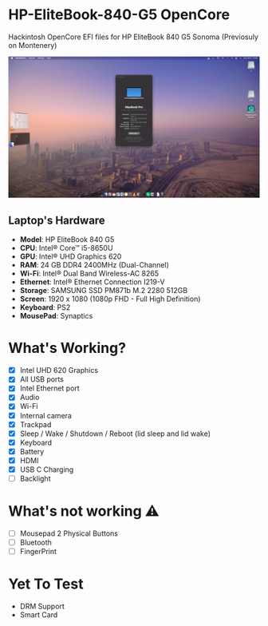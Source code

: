 # HP-EliteBook-840-G5 OpenCore
Hackintosh OpenCore EFI files for HP EliteBook 840 G5 Sonoma (Previosuly on Montenery)

![840 G5](Image/SystemInfo.png)

## Laptop's Hardware
- <b>Model</b>: HP EliteBook 840 G5
- <b>CPU</b>: Intel® Core™ i5-8650U
- <b>GPU</b>: Intel® UHD Graphics 620
- <b>RAM</b>: 24 GB DDR4 2400MHz (Dual-Channel)
- <b>Wi-Fi</b>: Intel® Dual Band Wireless-AC 8265
- <b>Ethernet</b>: Intel® Ethernet Connection I219-V
- <b>Storage</b>: SAMSUNG SSD PM871b M.2 2280 512GB
- <b>Screen</b>: 1920 x 1080 (1080p FHD - Full High Definition)
- <b>Keyboard</b>: PS2 
- <b>MousePad</b>: Synaptics

# What's Working?
- [x] Intel UHD 620 Graphics
- [x] All USB ports
- [x] Intel Ethernet port
- [x] Audio
- [x] Wi-Fi
- [x] Internal camera
- [x] Trackpad
- [x] Sleep / Wake / Shutdown / Reboot (lid sleep and lid wake)
- [x] Keyboard
- [x] Battery
- [x] HDMI
- [x] USB C Charging
- [ ] Backlight
# What's not working ⚠️
- [ ] Mousepad 2 Physical Buttons
- [ ] Bluetooth
- [ ] FingerPrint
# Yet To Test
- DRM Support
- Smart Card
